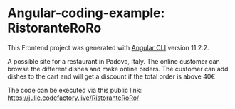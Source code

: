 # Angular-coding-example: RistoranteRoRo

This Frontend project was generated with [Angular CLI](https://github.com/angular/angular-cli) version 11.2.2.

A possible site for a restaurant in Padova, Italy. The online customer can browse the different dishes and make online orders. The customer can add dishes to the cart and will get a discount if the total order is above 40€

The code can be executed via this public link: https://julie.codefactory.live/RistoranteRoRo/

